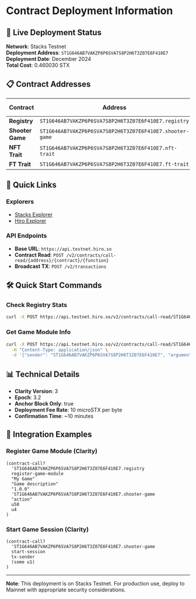 # Contract Deployment Information

## 🚀 Live Deployment Status

**Network**: Stacks Testnet  
**Deployment Address**: `ST1G646AB7VAKZP6P6SVA7S8P2H6T3Z07E6F410E7`  
**Deployment Date**: December 2024  
**Total Cost**: 0.460030 STX  

## 📋 Contract Addresses

| Contract | Address | Cost (STX) | Status |
|----------|---------|------------|--------|
| **Registry** | `ST1G646AB7VAKZP6P6SVA7S8P2H6T3Z07E6F410E7.registry` | 0.188320 | ✅ Live |
| **Shooter Game** | `ST1G646AB7VAKZP6P6SVA7S8P2H6T3Z07E6F410E7.shooter-game` | 0.178630 | ✅ Live |
| **NFT Trait** | `ST1G646AB7VAKZP6P6SVA7S8P2H6T3Z07E6F410E7.nft-trait` | 0.042250 | ✅ Live |
| **FT Trait** | `ST1G646AB7VAKZP6P6SVA7S8P2H6T3Z07E6F410E7.ft-trait` | 0.050830 | ✅ Live |

## 🔗 Quick Links

### Explorers
- [Stacks Explorer](https://explorer.stacks.co/?chain=testnet&address=ST1G646AB7VAKZP6P6SVA7S8P2H6T3Z07E6F410E7)
- [Hiro Explorer](https://explorer.hiro.so/?chain=testnet&address=ST1G646AB7VAKZP6P6SVA7S8P2H6T3Z07E6F410E7)

### API Endpoints
- **Base URL**: `https://api.testnet.hiro.so`
- **Contract Read**: `POST /v2/contracts/call-read/{address}/{contract}/{function}`
- **Broadcast TX**: `POST /v2/transactions`

## 🛠️ Quick Start Commands

### Check Registry Stats
```bash
curl -X POST https://api.testnet.hiro.so/v2/contracts/call-read/ST1G646AB7VAKZP6P6SVA7S8P2H6T3Z07E6F410E7/registry/get-registry-stats
```

### Get Game Module Info
```bash
curl -X POST https://api.testnet.hiro.so/v2/contracts/call-read/ST1G646AB7VAKZP6P6SVA7S8P2H6T3Z07E6F410E7/registry/get-game-module \
  -H "Content-Type: application/json" \
  -d '{"sender": "ST1G646AB7VAKZP6P6SVA7S8P2H6T3Z07E6F410E7", "arguments": ["0"]}'
```

## 📊 Technical Details

- **Clarity Version**: 3
- **Epoch**: 3.2
- **Anchor Block Only**: true
- **Deployment Fee Rate**: 10 microSTX per byte
- **Confirmation Time**: ~10 minutes

## 🔧 Integration Examples

### Register Game Module (Clarity)
```clarity
(contract-call? 
  'ST1G646AB7VAKZP6P6SVA7S8P2H6T3Z07E6F410E7.registry
  register-game-module
  "My Game"
  "Game description"
  "1.0.0"
  'ST1G646AB7VAKZP6P6SVA7S8P2H6T3Z07E6F410E7.shooter-game
  "action"
  u50
  u4
)
```

### Start Game Session (Clarity)
```clarity
(contract-call?
  'ST1G646AB7VAKZP6P6SVA7S8P2H6T3Z07E6F410E7.shooter-game
  start-session
  tx-sender
  (some u1)
)
```

---

**Note**: This deployment is on Stacks Testnet. For production use, deploy to Mainnet with appropriate security considerations.

